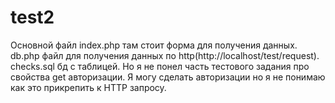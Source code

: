 # test2

Основной файл index.php там стоит форма для получения данных. 
db.php файл для получения данных по http(http://localhost/test/request).
checks.sql бд с таблицей.
Но я не понел часть тестового задания про свойства get авторизации. Я могу сделать авторизации но я не понимаю как это прикрепить к HTTP запросу.

